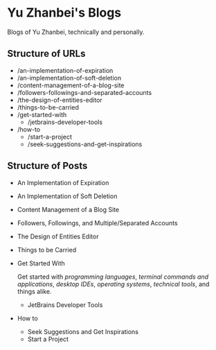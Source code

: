 # Yu Zhanbei's Blogs

<!-- > 2018-07-16T17:09:34+0800 -->

Blogs of Yu Zhanbei, technically and personally.

## Structure of URLs

- /an-implementation-of-expiration
- /an-implementation-of-soft-deletion
- /content-management-of-a-blog-site
- /followers-followings-and-separated-accounts
- /the-design-of-entities-editor
- /things-to-be-carried
- /get-started-with
	- /jetbrains-developer-tools
- /how-to
	- /start-a-project
	- /seek-suggestions-and-get-inspirations

## Structure of Posts

- An Implementation of Expiration
- An Implementation of Soft Deletion
- Content Management of a Blog Site
- Followers, Followings, and Multiple/Separated Accounts
- The Design of Entities Editor
- Things to be Carried
- Get Started With

	Get started with *programming languages*, *terminal commands and applications*, *desktop IDEs*, *operating systems*, *technical tools*, and things alike.

	- JetBrains Developer Tools
- How to
	- Seek Suggestions and Get Inspirations
	- Start a Project
